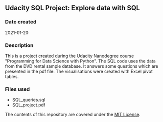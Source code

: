 ## Udacity SQL Project: Explore data with SQL

### Date created
2021-01-20

### Description
This is a project created during the Udacity Nanodegree course "Programming for
Data Science with Python".
The SQL code uses the data from the DVD rental sample database. It answers some questions which are presented in the pdf file. The visualisations were created with Excel pivot tables.

### Files used
* SQL_queries.sql
* SQL_project.pdf

The contents of this repository are covered under the [MIT License](https://github.com/zoraaroz/udacity-sql-project/blob/master/LICENSE).
